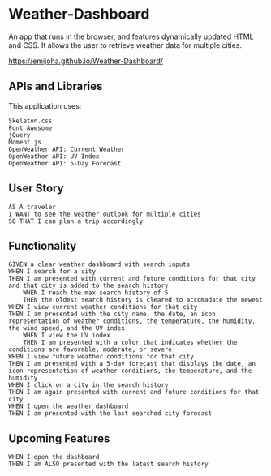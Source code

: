 # Weather-Dashboard

An app that runs in the browser, and features dynamically updated HTML and CSS. It allows the user to retrieve weather data for multiple cities.

https://emijoha.github.io/Weather-Dashboard/

## APIs and Libraries

This application uses:
```
Skeleton.css
Font Awesome
jQuery
Moment.js
OpenWeather API: Current Weather
OpenWeather API: UV Index
OpenWeather API: 5-Day Forecast
```

## User Story

```
AS A traveler
I WANT to see the weather outlook for multiple cities
SO THAT I can plan a trip accordingly
```

## Functionality

```
GIVEN a clear weather dashboard with search inputs
WHEN I search for a city
THEN I am presented with current and future conditions for that city and that city is added to the search history
    WHEN I reach the max search history of 5
    THEN the oldest search history is cleared to accomadate the newest
WHEN I view current weather conditions for that city
THEN I am presented with the city name, the date, an icon representation of weather conditions, the temperature, the humidity, the wind speed, and the UV index
    WHEN I view the UV index
    THEN I am presented with a color that indicates whether the conditions are favorable, moderate, or severe
WHEN I view future weather conditions for that city
THEN I am presented with a 5-day forecast that displays the date, an icon representation of weather conditions, the temperature, and the humidity
WHEN I click on a city in the search history
THEN I am again presented with current and future conditions for that city
WHEN I open the weather dashboard
THEN I am presented with the last searched city forecast
```

## Upcoming Features

```
WHEN I open the dashboard
THEN I am ALSO presented with the latest search history
```
